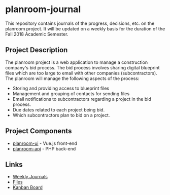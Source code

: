# planroom-journal
This repository contains journals of the progress, decisions, etc. on the planroom project.
It will be updated on a weekly basis for the duration of the Fall 2018 Academic Semester.

## Project Description
The planroom project is a web application to manage a construction company's bid process.
The bid process involves sharing digital blueprint files which are too large to email
with other companies (subcontractors). The planroom will manage the following aspects of the process:

*  Storing and providing access to blueprint files
*  Management and grouping of contacts for sending files
*  Email notifications to subcontractors regarding a project in the bid process.
*  Due dates related to each project being bid.
*  Which subcontractors plan to bid on a project.

## Project Components
*  [planroom-ui](https://github.com/mjsmith11/planroom-ui) - Vue.js front-end
*  [planroom-api](https://github.com/mjsmith11/planroom-api) - PHP back-end

## Links
*  [Weekly Journals](journals)
*  [Files](https://1drv.ms/f/s!AmarH2bB5tywgutt_R5VCqEfUNiNLA)
*  [Kanban Board](https://trello.com/b/0ROSEkXP/planroom-kanban)